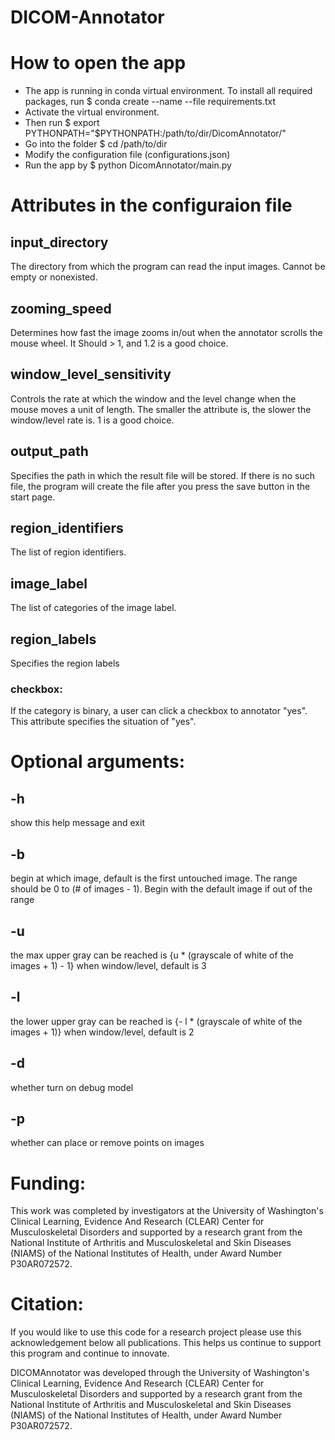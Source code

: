 # DICOM-Annotator
# How to open the app
- The app is running in conda virtual environment. To install all required packages, run
$ conda create --name <env> --file requirements.txt
- Activate the virtual environment.
- Then run
$ export PYTHONPATH="$PYTHONPATH:/path/to/dir/DicomAnnotator/"
- Go into the folder
$ cd /path/to/dir
- Modify the configuration file (configurations.json)
- Run the app by
$ python DicomAnnotator/main.py

# Attributes in the configuraion file
## input_directory
The directory from which the program can read the input images. Cannot be empty or nonexisted.
## zooming_speed
Determines how fast the image zooms in/out when the annotator scrolls the mouse wheel. It Should > 1, and 1.2 is a good choice.
## window_level_sensitivity
Controls the rate at which the window and the level change when the mouse moves a unit of length. The smaller the attribute is, the slower the window/level rate is. 1 is a good choice.
## output_path
Specifies the path in which the result file will be stored. If there is no such file, the program will create the file after you press the save button in the start page.
## region_identifiers
The list of region identifiers.
## image_label
The list of categories of the image label.
## region_labels
Specifies the region labels
### checkbox:
If the category is binary, a user can click a checkbox to annotator "yes". This attribute specifies the situation of "yes".

# Optional arguments:
##  -h
show this help message and exit
##  -b
begin at which image, default is the first untouched image. The range should be 0 to (# of images - 1). Begin with the default image if out of the range
##  -u
the max upper gray can be reached is {u * (grayscale of white of the images + 1) - 1} when window/level, default is 3
##  -l
the lower upper gray can be reached is {- l * (grayscale of white of the images + 1)} when window/level, default is 2
##  -d
whether turn on debug model
##  -p
whether can place or remove points on images

# Funding:
This work was completed by investigators at the University of Washington's Clinical Learning, Evidence And Research (CLEAR) Center for Musculoskeletal Disorders and supported by a research grant from the National Institute of Arthritis and Musculoskeletal and Skin Diseases (NIAMS) of the National Institutes of Health, under Award Number P30AR072572. 

# Citation:
If you would like to use this code for a research project please use this acknowledgement below all publications.  This helps us continue to support this program and continue to innovate.

DICOMAnnotator was developed through the University of Washington's Clinical Learning, Evidence And Research (CLEAR) Center for Musculoskeletal Disorders and supported by a research grant from the National Institute of Arthritis and Musculoskeletal and Skin Diseases (NIAMS) of the National Institutes of Health, under Award Number P30AR072572.
